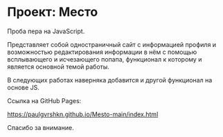 # Проект: Место

Проба пера на JavaScript.

Представляет собой одностраничный сайт с информацией профиля и возможностью 
редактирования информации в нём с помощью всплывающего и исчезающего попапа, функционал к которому и 
является основной темой работы.

В следующих работах наверняка добавится и другой функционал на основе JS.

Ссылка на GitHub Pages:

https://paulgvrshkn.github.io/Mesto-main/index.html

Спасибо за внимание.